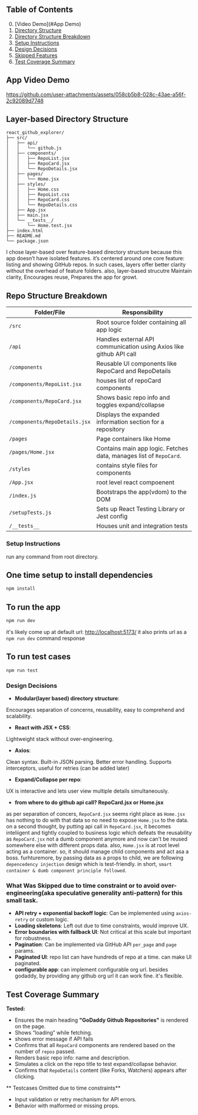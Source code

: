 

## Table of Contents
0. [Video Demo](#App Demo)
1. [Directory Structure](#layer-based-directory-structure)
2. [Directory Structure Breakdown](#repo-structure-breakdown)
3. [Setup Instructions](#setup-instructions)
4. [Design Decisions](#design-decisions)
5. [Skipped Features](#what-was-skipped-due-to-time-constraint-or-to-avoid-over-engineeringaka-speculative-generality-anti-pattern-for-this-small-task)
6. [Test Coverage Summary](#test-coverage-summary)

## App Video Demo

https://github.com/user-attachments/assets/058cb5b8-028c-43ae-a56f-2c92089d7748



## Layer-based Directory Structure
``` plaintext
react_github_explorer/
├── src/
│   ├── api/                
│   │   └── github.js
│   ├── components/         
│   │   ├── RepoList.jsx
│   │   ├── RepoCard.jsx
│   │   └── RepoDetails.jsx
│   ├── pages/              
│   │   └── Home.jsx     
│   ├── styles/             
│   │   ├── Home.css
│   │   ├── RepoList.css
│   │   ├── RepoCard.css
│   │   └── RepoDetails.css
│   ├── App.jsx  
│   ├── main.jsx                     
│   └── __tests__/          
│       └── Home.test.jsx             
├── index.html
├── README.md
└── package.json
```
I chose layer-based over feature-based directory structure because this app doesn’t have isolated features. it’s centered around one core feature: listing and showing GitHub repos. In such cases, layers offer better clarity without the overhead of feature folders. also, layer-based strucutre Maintain clarity, Encourages reuse, Prepares the app for growt.

## Repo Structure Breakdown

| Folder/File   | Responsibility                                  |
| ------------- | ----------------------------------------------- |
| `/src`        | Root source folder containing all app logic        |
| `/api`        | Handles external API communication using Axios like github API call       |
| `/components` | Reusable UI components like RepoCard and RepoDetails     |
| `/components/RepoList.jsx` | houses list of repoCard components     |
| `/components/RepoCard.jsx` | Shows basic repo info and toggles expand/collapse     |
| `/components/RepoDetails.jsx` | Displays the expanded information section for a repository     |
| `/pages`      | Page containers like Home                       |
| `/pages/Home.jsx`      | Contains main app logic. Fetches data, manages list of `RepoCard`.          |
| `/styles`     | contains style files for components                  |
| `/App.jsx`  | root level react compoenent        |
| `/index.js`  | Bootstraps the app(vdom) to the DOM        |
| `/setupTests.js`  | Sets up React Testing Library or Jest config      |
| `/__tests__`  | Houses unit and integration tests        |

### Setup Instructions
run any command from root directory.
## One time setup to install dependencies
```bash
npm install
```
## To run the app
```bash
npm run dev
```
it's likely come up at default url: [http://localhost:5173/](http://localhost:5173/)
it also prints url as a `npm run dev` command response

## To run test cases
``` bash
npm run test
```

### Design Decisions
* **Modular(layer based) directory structure**:

Encourages separation of concerns, reusability, easy to comprehend and scalability.
* **React with JSX + CSS**: 

Lightweight stack without over-engineering.
* **Axios**: 

Clean syntax. Built-in JSON parsing. Better error handling. Supports interceptors, useful for retries (can be added later)
* **Expand/Collapse per repo**: 

UX is interactive and lets user view multiple details simultaneously.
* **from where to do github api call? RepoCard.jsx or Home.jsx**

as per separation of concers, `RepoCard.jsx` seems right place as `Home.jsx` has nothing to do with that data so no need to expose `Home.jsx` to the data. on a second thought, by putting api call in `RepoCard.jsx`, it becomes inteliigent and tightly coupled to business logic which defeats the reusability as `RepoCard.jsx` not a dumb component anymore and now can't be reused somewhere else with different props data. also, `Home.jsx` is at root level acting as a container. so, it should manage child components and act asa a boss. furhturemore, by passing data as a props to child, we are following `depencedency injection` design which is test-friendly. in short, `smart container & dumb component principle followed`.


### What Was Skipped due to time constraint or to avoid over-engineering(aka speculative generality anti-pattern) for this small task.
* **API retry + exponential backoff logic**: Can be implemented using `axios-retry` or custom logic.
* **Loading skeletons**: Left out due to time constraints, would improve UX.
* **Error boundaries with fallback UI**: Not critical at this scale but important for robustness.
* **Pagination**: Can be implemented via GitHub API `per_page` and `page` params.
* **Paginated UI**: repo list can have hundreds of repo at a time. can make UI paginated.
* **configurable app**: can implement configurable org url. besides godaddy, by providing any github org url it can work fine. it's flexible.

## Test Coverage Summary
**Tested:**
* Ensures the main heading **"GoDaddy Github Repositories"** is rendered on the page.
* Shows “loading” while fetching.
* shows error message if API fails
* Confirms that all `RepoCard` components are rendered based on the number of `repos` passed.
* Renders basic repo info: name and description.
* Simulates a click on the repo title to test expand/collapse behavior.
* Confirms that `RepoDetails` content (like Forks, Watchers) appears after clicking.

** Testcases Omitted due to time constraints**
* Input validation or retry mechanism for API errors.
* Behavior with malformed or missing props.
